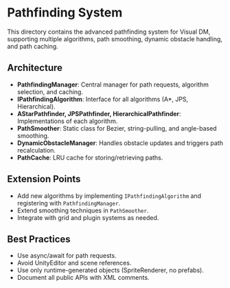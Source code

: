 # Pathfinding System

This directory contains the advanced pathfinding system for Visual DM, supporting multiple algorithms, path smoothing, dynamic obstacle handling, and path caching.

## Architecture
- **PathfindingManager**: Central manager for path requests, algorithm selection, and caching.
- **IPathfindingAlgorithm**: Interface for all algorithms (A*, JPS, Hierarchical).
- **AStarPathfinder, JPSPathfinder, HierarchicalPathfinder**: Implementations of each algorithm.
- **PathSmoother**: Static class for Bezier, string-pulling, and angle-based smoothing.
- **DynamicObstacleManager**: Handles obstacle updates and triggers path recalculation.
- **PathCache**: LRU cache for storing/retrieving paths.

## Extension Points
- Add new algorithms by implementing `IPathfindingAlgorithm` and registering with `PathfindingManager`.
- Extend smoothing techniques in `PathSmoother`.
- Integrate with grid and plugin systems as needed.

## Best Practices
- Use async/await for path requests.
- Avoid UnityEditor and scene references.
- Use only runtime-generated objects (SpriteRenderer, no prefabs).
- Document all public APIs with XML comments. 